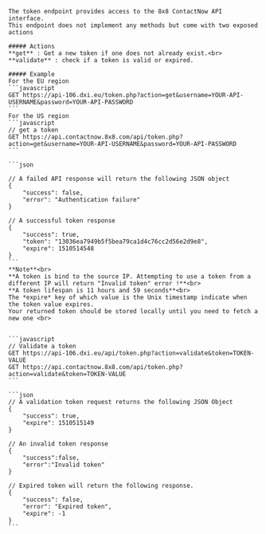 
    The token endpoint provides access to the 8x8 ContactNow API interface.
    This endpoint does not implement any methods but come with two exposed actions

    ##### Actions
    **get** : Get a new token if one does not already exist.<br>
    **validate** : check if a token is valid or expired.

    ##### Example
    For the EU region
    ```javascript
    GET https://api-106.dxi.eu/token.php?action=get&username=YOUR-API-USERNAME&password=YOUR-API-PASSWORD
    ```
    For the US region
    ```javascript
    // get a token
    GET https://api.contactnow.8x8.com/api/token.php?action=get&username=YOUR-API-USERNAME&password=YOUR-API-PASSWORD
    ```

    ```json
        
    // A failed API response will return the following JSON object
    {
        "success": false,
        "error": "Authentication failure"
    }

    // A successful token response
    {
        "success": true,
        "token": "13036ea7949b5f5bea79ca1d4c76cc2d56e2d9e8",
        "expire": 1510514548
    }
    ```
    **Note**<br>
    **A token is bind to the source IP. Attempting to use a token from a different IP will return "Invalid token" error !**<br>
    **A token lifespan is 11 hours and 59 seconds**<br>
    The *expire* key of which value is the Unix timestamp indicate when the token value expires.
    Your returned token should be stored locally until you need to fetch a new one <br>
    

    ```javascript
    // Validate a token
    GET https://api-106.dxi.eu/api/token.php?action=validate&token=TOKEN-VALUE
    GET https://api.contactnow.8x8.com/api/token.php?action=validate&token=TOKEN-VALUE
    ```

    ```json
    // A validation token request returns the following JSON Object
    {
        "success": true,
        "expire": 1510515149
    }

    // An invalid token response
    {
        "success":false,
        "error":"Invalid token"
    }

    // Expired token will return the following response.
    {
        "success": false,
        "error": "Expired token",
        "expire": -1
    }
    ```